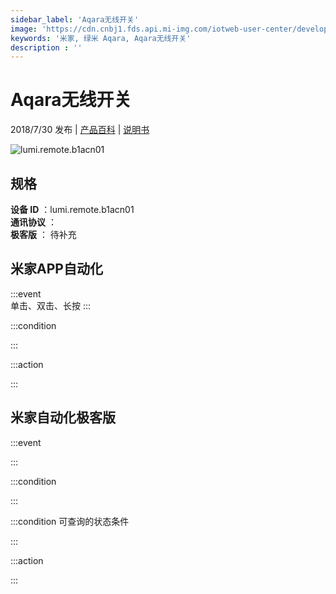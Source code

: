 ```yaml
---
sidebar_label: 'Aqara无线开关'
image: 'https://cdn.cnbj1.fds.api.mi-img.com/iotweb-user-center/developer_1679069105409LzzNoQzf.png?GalaxyAccessKeyId=AKVGLQWBOVIRQ3XLEW&Expires=9223372036854775807&Signature=YS7/c/CPMgkBkpfm3sxZZrpKk4s='
keywords: '米家, 绿米 Aqara, Aqara无线开关'
description : ''
---
```

# Aqara无线开关

2018/7/30 发布 | [产品百科](https://home.mi.com/webapp/content/baike/product/index.html?model=lumi.remote.b1acn01/) | [说明书](https://home.mi.com/views/introduction.html?model=lumi.remote.b1acn01&region=cn)

![lumi.remote.b1acn01](https://cdn.cnbj1.fds.api.mi-img.com/iotweb-user-center/developer_1679069105409LzzNoQzf.png?GalaxyAccessKeyId=AKVGLQWBOVIRQ3XLEW&Expires=9223372036854775807&Signature=YS7/c/CPMgkBkpfm3sxZZrpKk4s=)

## 规格  
> 
**设备 ID** ：lumi.remote.b1acn01  
**通讯协议** ：  
**极客版**  ： 待补充 


## 米家APP自动化  

:::event  
单击、双击、长按
:::

:::condition  

:::

:::action   

:::

## 米家自动化极客版  

:::event  

:::

:::condition  

:::

:::condition 可查询的状态条件  

:::

:::action  

:::

        
